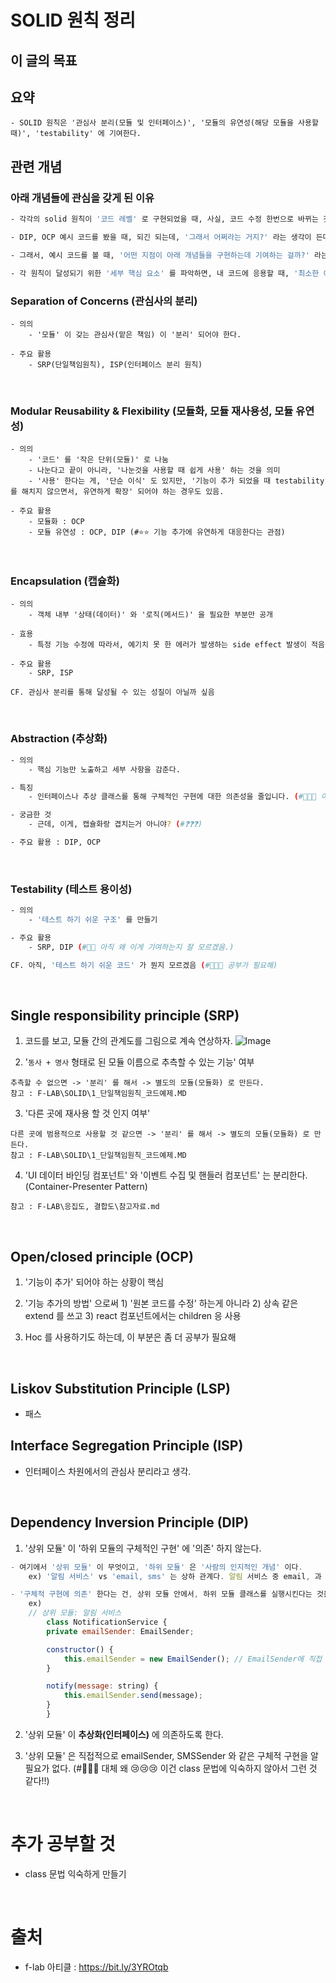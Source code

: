 # SOLID 원칙 정리 

## 이 글의 목표 

## 요약 

```
- SOLID 원칙은 '관심사 분리(모듈 및 인터페이스)', '모듈의 유연성(해당 모듈을 사용할 때)', 'testability' 에 기여한다. 
```


## 관련 개념 

### 아래 개념들에 관심을 갖게 된 이유 
```bash
- 각각의 solid 원칙이 '코드 레벨' 로 구현되었을 때, 사실, 코드 수정 한번으로 바뀌는 것도 아니고, 다양한 코드를 수정한다. 

- DIP, OCP 예시 코드를 봤을 때, 되긴 되는데, '그래서 어쩌라는 거지?' 라는 생각이 든다. 이걸, 아래의 개념으로 보면, 응용에 도움이 될 것 같았다. 

- 그래서, 예시 코드를 볼 때, '어떤 지점이 아래 개념들을 구현하는데 기여하는 걸까?' 라는 관점에서 보면 좀 더 도움이 될 것 같았다. (#⭐⭐⭐⭐⭐)

- 각 원칙이 달성되기 위한 '세부 핵심 요소' 를 파악하면, 내 코드에 응용할 때, '최소한 이 세부 핵심 요소이 달성된 의존성 역전 법칙을 만들자.' 라는 생각을 하면 응용이 좀 더 쉽지 않을까 하는 생각에 작성.
```


### Separation of Concerns (관심사의 분리) 

```
- 의의 
    - '모듈' 이 갖는 관심사(맡은 책임) 이 '분리' 되어야 한다. 

- 주요 활용 
    - SRP(단일책임원칙), ISP(인터페이스 분리 원칙)
```
<br/>

### Modular Reusability & Flexibility (모듈화, 모듈 재사용성, 모듈 유연성)

```
- 의의
    - '코드' 를 '작은 단위(모듈)' 로 나눔 
    - 나눈다고 끝이 아니라, '나눈것을 사용할 때 쉽게 사용' 하는 것을 의미 
    - '사용' 한다는 게, '단순 이식' 도 있지만, '기능이 추가 되었을 때 testability 를 해치지 않으면서, 유연하게 확장' 되어야 하는 경우도 있음. 

- 주요 활용 
    - 모듈화 : OCP 
    - 모듈 유연성 : OCP, DIP (#⭐⭐ 기능 추가에 유연하게 대응한다는 관점)
```
<br />

### Encapsulation (캡슐화)

```
- 의의 
    - 객체 내부 '상태(데이터)' 와 '로직(메서드)' 을 필요한 부분만 공개

- 효용 
    - 특정 기능 수정에 따라서, 예기치 못 한 에러가 발생하는 side effect 발생이 적음

- 주요 활용 
    - SRP, ISP

CF. 관심사 분리를 통해 달성될 수 있는 성질이 아닐까 싶음
```
<br />

### Abstraction (추상화)

```bash
- 의의 
    - 핵심 기능만 노출하고 세부 사항을 감춘다. 

- 특징 
    - 인터페이스나 추상 클래스를 통해 구체적인 구현에 대한 의존성을 줄입니다. (#📛📛📛 이해가 필요)

- 궁금한 것 
    - 근데, 이게, 캡슐화랑 겹치는거 아니야? (#❓❓❓)

- 주요 활용 : DIP, OCP
```
<br />


### Testability (테스트 용이성)
```bash
- 의의 
    - '테스트 하기 쉬운 구조' 를 만들기 

- 주요 활용 
    - SRP, DIP (#📛📛 아직 왜 이게 기여하는지 잘 모르겠음.)

CF. 아직, '테스트 하기 쉬운 코드' 가 뭔지 모르겠음 (#📛📛📛 공부가 필요해)
```

<br />

## Single responsibility principle (SRP)

1. 코드를 보고, 모듈 간의 관계도를 그림으로 계속 연상하자.
![Image](https://i.imgur.com/Jr9Ro21.png)

2. '`동사 + 명사` 형태로 된 모듈 이름으로 추측할 수 있는 기능' 여부 
```
추측할 수 없으면 -> '분리' 를 해서 -> 별도의 모듈(모듈화) 로 만든다.
참고 : F-LAB\SOLID\1_단일책임원칙_코드예제.MD
```

3. '다른 곳에 재사용 할 것 인지 여부' 
```
다른 곳에 범용적으로 사용할 것 같으면 -> '분리' 를 해서 -> 별도의 모듈(모듈화) 로 만든다.
참고 : F-LAB\SOLID\1_단일책임원칙_코드예제.MD  
```

4. 'UI 데이터 바인딩 컴포넌트' 와 '이벤트 수집 및 핸들러 컴포넌트' 는 분리한다. (Container-Presenter Pattern)
```
참고 : F-LAB\응집도, 결합도\참고자료.md
```

<br />

## Open/closed principle (OCP)

1. '기능이 추가' 되어야 하는 상황이 핵심 

2. '기능 추가의 방법' 으로써 1) '원본 코드를 수정' 하는게 아니라 2) 상속 같은 extend 를 쓰고 3) react 컴포넌트에서는 children 응 사용

3. Hoc 를 사용하기도 하는데, 이 부분은 좀 더 공부가 필요해 

<br />

## Liskov Substitution Principle (LSP)
- 패스 

## Interface Segregation Principle (ISP)
- 인터페이스 차원에서의 관심사 분리라고 생각. 

<br />

## Dependency Inversion Principle (DIP)

1. '상위 모듈' 이 '하위 모듈의 구체적인 구현' 에 '의존' 하지 않는다. 

```js
- 여기에서 '상위 모듈' 이 무엇이고, '하위 모듈' 은 '사람의 인지적인 개념' 이다. 
    ex) '알림 서비스' vs 'email, sms' 는 상하 관계다. 알림 서비스 중 email, 과 sms 의 다양한 방식이 있을 수 있기 때문. 

- '구체적 구현에 의존' 한다는 건, 상위 모듈 안에서, 하위 모듈 클래스를 실행시킨다는 것을 의미. 
    ex) 
    // 상위 모듈: 알림 서비스
        class NotificationService {
        private emailSender: EmailSender;

        constructor() {
            this.emailSender = new EmailSender(); // EmailSender에 직접 의존
        }

        notify(message: string) {
            this.emailSender.send(message);
        }
        }

```

2. '상위 모듈' 이 **추상화(인터페이스)** 에 의존하도록 한다. 


3. '상위 모듈' 은 직접적으로 emailSender, SMSSender 와 같은 구체적 구현을 알 필요가 없다. (#📛📛📛 대체 왜 😢😢😢 이건 class 문법에 익숙하지 않아서 그런 것 같다!!)




<br />


# 추가 공부할 것 
- class 문법 익숙하게 만들기


<br/>

# 출처 
- f-lab 아티클 : https://bit.ly/3YROtqb